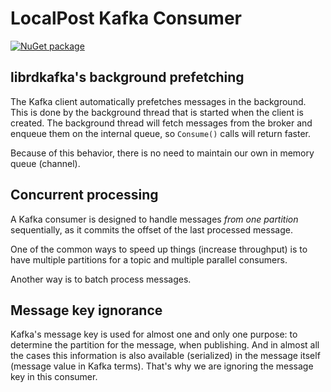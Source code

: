 # LocalPost Kafka Consumer

[![NuGet package](https://img.shields.io/nuget/dt/LocalPost.KafkaConsumer)](https://www.nuget.org/packages/LocalPost.KafkaConsumer/)

## librdkafka's background prefetching

The Kafka client automatically prefetches messages in the background. This is done by the background thread that is
started when the client is created. The background thread will fetch messages from the broker and enqueue them on the
internal queue, so `Consume()` calls will return faster.

Because of this behavior, there is no need to maintain our own in memory queue (channel).

## Concurrent processing

A Kafka consumer is designed to handle messages _from one partition_ sequentially, as it commits the offset of the last
processed message.

One of the common ways to speed up things (increase throughput) is to have multiple partitions for a topic and multiple
parallel consumers.

Another way is to batch process messages.

## Message key ignorance

Kafka's message key is used for almost one and only one purpose: to determine the partition for the message, when
publishing. And in almost all the cases this information is also available (serialized) in the message itself
(message value in Kafka terms). That's why we are ignoring the message key in this consumer.

